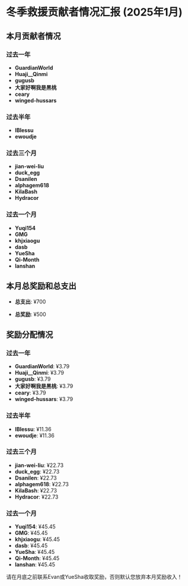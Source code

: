 # 冬季救援贡献者情况汇报 (2025年1月)

## 本月贡献者情况

### 过去一年

- **GuardianWorld**
- **Huaji__Qinmi**
- **gugusb**
- **大家好啊我是黑桃**
- **ceary**
- **winged-hussars**

### 过去半年

- **IBlessu**
- **ewoudje**

### 过去三个月

- **jian-wei-liu**
- **duck_egg**
- **Dsanilen**
- **alphagem618**
- **KilaBash**
- **Hydracor**

### 过去一个月

- **Yuqi154**
- **GMG**
- **khjxiaogu**
- **dasb**
- **YueSha**
- **Qi-Month**
- **lanshan**

## 本月总奖励和总支出

- **总支出**: ¥700

- **总奖励**: ¥500
## 奖励分配情况

### 过去一年

- **GuardianWorld**: ¥3.79
- **Huaji__Qinmi**: ¥3.79
- **gugusb**: ¥3.79
- **大家好啊我是黑桃**: ¥3.79
- **ceary**: ¥3.79
- **winged-hussars**: ¥3.79

### 过去半年

- **IBlessu**: ¥11.36
- **ewoudje**: ¥11.36

### 过去三个月

- **jian-wei-liu**: ¥22.73
- **duck_egg**: ¥22.73
- **Dsanilen**: ¥22.73
- **alphagem618**: ¥22.73
- **KilaBash**: ¥22.73
- **Hydracor**: ¥22.73

### 过去一个月

- **Yuqi154**: ¥45.45
- **GMG**: ¥45.45
- **khjxiaogu**: ¥45.45
- **dasb**: ¥45.45
- **YueSha**: ¥45.45
- **Qi-Month**: ¥45.45
- **lanshan**: ¥45.45

请在月底之前联系Evan或YueSha收取奖励，否则默认您放弃本月奖励收入！